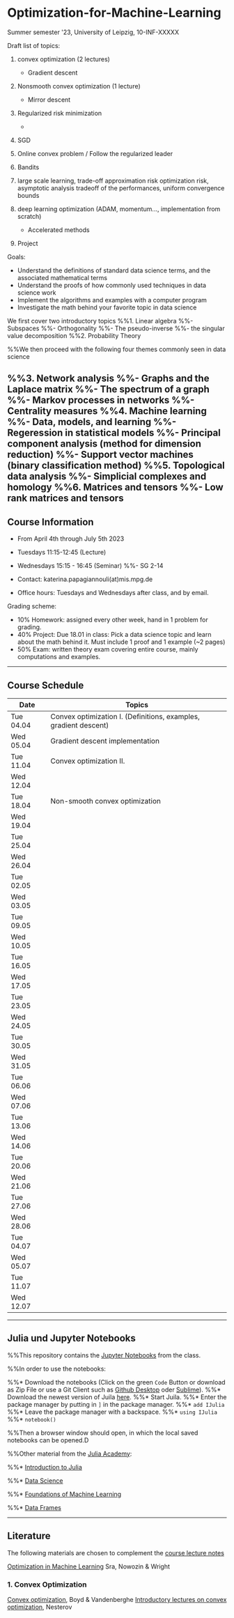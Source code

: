 # Optimization-for-Machine-Learning
Summer semester '23, University of Leipzig, 10-INF-XXXXX

Draft list of topics:

1.  convex optimization (2 lectures)

    -   Gradient descent

2.  Nonsmooth convex optimization (1 lecture)

    -   Mirror descent

3.  Regularized risk minimization

    -   

4.  SGD

5.  Online convex problem / Follow the regularized leader

6.  Bandits

7.  large scale learning, trade-off approximation risk optimization
    risk, asymptotic analysis tradeoff of the performances, uniform
    convergence bounds

8.  deep learning optimization (ADAM, momentum\..., implementation from
    scratch)

    -   Accelerated methods

9.  Project

Goals:
- Understand the definitions of standard data science terms, and the associated mathematical terms
- Understand the proofs of how commonly used techniques in data science work
- Implement the algorithms and examples with a computer program
- Investigate the math behind your favorite topic in data science

We first cover two introductory topics
%%1. Linear algebra
  %%- Subspaces
  %%- Orthogonality
  %%- The pseudo-inverse
  %%- the singular value decomposition
%%2. Probability Theory

%%We then proceed with the following four themes commonly seen in data science

%%3. Network analysis
  %%- Graphs and the Laplace matrix
  %%- The spectrum of a graph
  %%- Markov processes in networks
  %%- Centrality measures
%%4. Machine learning
  %%- Data, models, and learning
  %%- Regeression in statistical models
  %%- Principal component analysis (method for dimension reduction)
  %%- Support vector machines (binary classification method)
%%5. Topological data analysis
  %%- Simplicial complexes and homology
%%6. Matrices and tensors
  %%- Low rank matrices and tensors
---

## Course Information 
- From April 4th through July 5th 2023
- Tuesdays 11:15-12:45 (Lecture)
- Wednesdays 15:15 - 16:45 (Seminar)
%%- SG 2-14

- Contact: katerina.papagiannouli(at)mis.mpg.de
- Office hours: Tuesdays and Wednesdays after class, and by email.

Grading scheme:
- 10% Homework: assigned every other week, hand in 1 problem for grading.
- 40% Project: Due 18.01 in class: Pick a data science topic and learn about the math behind it. Must include 1 proof and 1 example (~2 pages)
- 50% Exam: written theory exam covering entire course, mainly computations and examples.

---
## Course Schedule

| Date      | Topics                                                           |
|-----------|------------------------------------------------------------------|
| Tue 04.04 | Convex optimization I. (Definitions, examples, gradient descent) |
| Wed 05.04 | Gradient descent implementation                                  |
| Tue 11.04 | Convex optimization II.                                          |
| Wed 12.04 |                                                                  |
| Tue 18.04 | Non-smooth convex optimization                                   |
| Wed 19.04 |                                                                  |
| Tue 25.04 |                                                                  |
| Wed 26.04 |                                                                  |
| Tue 02.05 |                                                                  |
| Wed 03.05 |                                                                  |
| Tue 09.05 |                                                                  |
| Wed 10.05 |                                                                  |
| Tue 16.05 |                                                                  |
| Wed 17.05 |                                                                  |
| Tue 23.05 |                                                                  |
| Wed 24.05 |                                                                  |
| Tue 30.05 |                                                                  |
| Wed 31.05 |                                                                  |
| Tue 06.06 |                                                                  |
| Wed 07.06 |                                                                  |
| Tue 13.06 |                                                                  |
| Wed 14.06 |                                                                  |
| Tue 20.06 |                                                                  |
| Wed 21.06 |                                                                  |
| Tue 27.06 |                                                                  |
| Wed 28.06 |                                                                  |
| Tue 04.07 |                                                                  |
| Wed 05.07 |                                                                  |
| Tue 11.07 |                                                                  |
| Wed 12.07 |                                                                  |

---

## Julia und Jupyter Notebooks

%%This repository contains the [Jupyter Notebooks](https://github.com/skfairchild/MathData-Winter22-23) from the class.

%%In order to use the notebooks:

%%* Download the notebooks (Click on the green `Code` Button or download as Zip File or use a Git Client such as [Github Desktop](https://desktop.github.com) oder [Sublime](https://www.sublimemerge.com)).
%%* Download the newest version of Juila [here](https://julialang.org/downloads/).
%%* Start Juila.
%%* Enter the package manager by putting in `]` in the package manager.
%%* `add IJulia`
%%* Leave the package manager with a backspace.
%%* `using IJulia` 
%%* `notebook()` 

%%Then a browser window should open, in which the local saved notebooks can be opened.D

%%Other material from the [Julia Academy](https://github.com/JuliaAcademy):

%%* [Introduction to Julia](https://github.com/JuliaAcademy/Introduction-to-Julia)

%%* [Data Science](https://github.com/JuliaAcademy/DataScience)

%%* [Foundations of Machine Learning](https://github.com/JuliaAcademy/Foundations-of-Machine-Learning)

%%* [Data Frames](https://github.com/JuliaAcademy/DataFrames)

---

## Literature
The following materials are chosen to complement the [course lecture
notes](https://raw.githubusercontent.com/KarinaPapayia/Optimization-for-Machine-Learning/main/OML.pdf)

[Optimization in Machine Learning]() Sra, Nowozin & Wright

### 1. Convex Optimization

[Convex optimization](https://web.stanford.edu/~boyd/cvxbook), Boyd & Vandenberghe
[Introductory lectures on convex optimization](), Nesterov

### 
